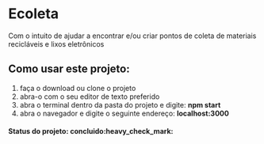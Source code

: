 <h1> Ecoleta </h1>
Com o intuito de ajudar a encontrar e/ou criar pontos de coleta de materiais recicláveis e lixos eletrônicos

<h2>Como usar este projeto:</h2>

<ol>
  <li> faça o download ou clone o projeto </li>
  <li> abra-o com o seu editor de texto preferido </li>
  <li> abra o terminal dentro da pasta do projeto e digite: <b>npm start</b> </li>
  <li> abra o navegador e digite o seguinte endereço: <b>localhost:3000</b> </li>
</ol>


<h4>Status do projeto: concluido:heavy_check_mark:</h4>
<h4Faça bom uso :D :heart:</h4>
